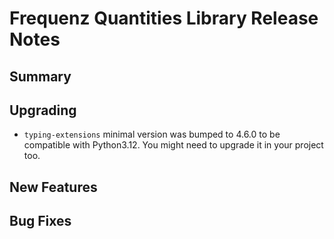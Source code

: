# Frequenz Quantities Library Release Notes

## Summary

<!-- Here goes a general summary of what this release is about -->

## Upgrading

- `typing-extensions` minimal version was bumped to 4.6.0 to be compatible with Python3.12. You might need to upgrade it in your project too.

## New Features

<!-- Here goes the main new features and examples or instructions on how to use them -->

## Bug Fixes

<!-- Here goes notable bug fixes that are worth a special mention or explanation -->
